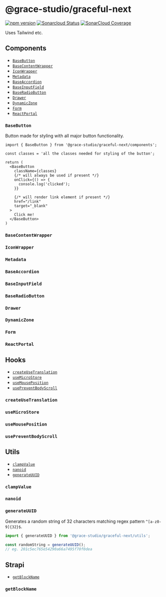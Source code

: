 # @grace-studio/graceful-next

[![npm version](https://badge.fury.io/js/@grace-studio%2Fgraceful-next.svg)](https://badge.fury.io/js/@grace-studio%2Fgraceful-next)
[![Sonarcloud Status](https://sonarcloud.io/api/project_badges/measure?project=grace-studio_graceful-next&metric=alert_status)](https://sonarcloud.io/dashboard?id=grace-studio_graceful-next)
[![SonarCloud Coverage](https://sonarcloud.io/api/project_badges/measure?project=grace-studio_graceful-next&metric=coverage)](https://sonarcloud.io/component_measures/metric/coverage/list?id=grace-studio_graceful-next)

Uses Tailwind etc.

<!-- ## COMPONENTS ## -->

## Components

- [`BaseButton`](#basebutton)
- [`BaseContentWrapper`](#basecontentwrapper)
- [`IconWrapper`](#iconwrapper)
- [`Metadata`](#metadata)
- [`BaseAccordion`](#baseaccordion)
- [`BaseInputField`](#baseinputfield)
- [`BaseRadioButton`](#baseradiobutton)
- [`Drawer`](#drawer)
- [`DynamicZone`](#dynamiczone)
- [`Form`](#form)
- [`ReactPortal`](#reactportal)

### `BaseButton`

Button made for styling with all major button functionality.

```tsx
import { BaseButton } from '@grace-studio/graceful-next/components';

const classes = 'all the classes needed for styling of the button';

return (
  <BaseButton
    className={classes}
    {/* will always be used if present */}
    onClick={() => {
      console.log('clicked');
    }}

    {/* will render link element if present */}
    href="/link"
    target="_blank"
  >
    Click me!
  </BaseButton>
)

```

### `BaseContentWrapper`

### `IconWrapper`

### `Metadata`

### `BaseAccordion`

### `BaseInputField`

### `BaseRadioButton`

### `Drawer`

### `DynamicZone`

### `Form`

### `ReactPortal`

<!-- ## HOOKS ## -->

## Hooks

- [`createUseTranslation`](#createusetranslation)
- [`useMicroStore`](#usemicrostore)
- [`useMousePosition`](#usemouseposition)
- [`usePreventBodyScroll`](#usepreventbodyscroll)

### `createUseTranslation`

### `useMicroStore`

### `useMousePosition`

### `usePreventBodyScroll`

<!-- ## UTILS ## -->

## Utils

- [`clampValue`](#clampvalue)
- [`nanoid`](#nanoid)
- [`generateUUID`](#generateuuid)

### `clampValue`

### `nanoid`

### `generateUUID`

Generates a random string of 32 characters matching regex pattern `^[a-z0-9]{32}$`.

```ts
import { generateUUID } from '@grace-studio/graceful-next/utils';

const randomString = generateUUID();
// eg. 201c5ec765e54290a66a7495f70f0dea
```

<!-- STRAPI -->

## Strapi

- [`getBlockName`](#getblockname)

### `getBlockName`
